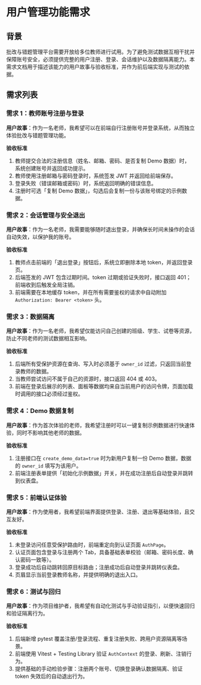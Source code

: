 # 用户管理功能需求

## 背景
批改与错题管理平台需要开放给多位教师进行试用。为了避免测试数据互相干扰并保障账号安全，必须提供完整的用户注册、登录、会话维护以及数据隔离能力。本需求文档用于描述该能力的用户故事与验收标准，并作为前后端实现与测试的依据。

## 需求列表

### 需求 1：教师账号注册与登录
**用户故事**：作为一名老师，我希望可以在前端自行注册账号并登录系统，从而独立体验批改与错题管理功能。

**验收标准**
1. 教师提交合法的注册信息（姓名、邮箱、密码、是否复制 Demo 数据）时，系统创建账号并返回成功提示。
2. 教师使用注册邮箱与密码登录时，系统签发 JWT 并返回给前端保存。
3. 登录失败（错误邮箱或密码）时，系统返回明确的错误信息。
4. 注册时可选「复制 Demo 数据」，勾选后会复制一份与该账号绑定的示例数据。

### 需求 2：会话管理与安全退出
**用户故事**：作为一名老师，我需要能够随时退出登录，并确保长时间未操作的会话自动失效，以保护我的账号。

**验收标准**
1. 教师点击前端的「退出登录」按钮后，系统立即删除本地 token，并返回登录页。
2. 后端签发的 JWT 包含过期时间。token 过期或验证失败时，接口返回 401；前端收到后触发全局注销。
3. 前端需要在本地缓存 token，并在所有需要鉴权的请求中自动附加 `Authorization: Bearer <token>` 头。

### 需求 3：数据隔离
**用户故事**：作为一名老师，我希望仅能访问自己创建的班级、学生、试卷等资源，防止不同老师的测试数据相互影响。

**验收标准**
1. 后端所有受保护资源在查询、写入时必须基于 `owner_id` 过滤，只返回当前登录教师的数据。
2. 当教师尝试访问不属于自己的资源时，接口返回 404 或 403。
3. 前端在登录后展示的列表、面板等数据均来自当前用户的访问令牌，页面加载时调用的接口必须经过鉴权。

### 需求 4：Demo 数据复制
**用户故事**：作为首次体验的老师，我希望注册时可以一键复制示例数据进行快速体验，同时不影响其他老师的数据。

**验收标准**
1. 注册接口在 `create_demo_data=true` 时为新用户复制一份 Demo 数据，数据的 `owner_id` 填写为该用户。
2. 前端注册表单提供「初始化示例数据」开关，并在成功注册后自动登录并跳转到仪表盘。

### 需求 5：前端认证体验
**用户故事**：作为使用者，我希望前端界面提供登录、注册、退出等基础体验，且交互友好。

**验收标准**
1. 未登录访问任意受保护路由时，前端重定向到认证页面 `AuthPage`。
2. 认证页面包含登录与注册两个 Tab，具备基础表单校验（邮箱、密码长度、确认密码一致等）。
3. 登录成功后自动跳转回原目标路由；注册成功后自动登录并跳转仪表盘。
4. 页眉显示当前登录教师名称，并提供明确的退出入口。

### 需求 6：测试与回归
**用户故事**：作为项目维护者，我希望有自动化测试与手动验证指引，以便快速回归和验证隔离行为。

**验收标准**
1. 后端新增 pytest 覆盖注册/登录流程、重复注册失败、跨用户资源隔离等场景。
2. 前端使用 Vitest + Testing Library 验证 `AuthContext` 的登录、刷新、注销行为。
3. 提供基础的手动检验步骤：注册两个账号、切换登录确认数据隔离、验证 token 失效后的自动退出行为。
